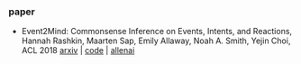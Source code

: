 ### paper

+ Event2Mind: Commonsense Inference on Events, Intents, and Reactions, Hannah Rashkin, Maarten Sap, Emily Allaway, Noah A. Smith, Yejin Choi, ACL 2018 [arxiv](https://arxiv.org/abs/1805.06939) | [code](https://github.com/uwnlp/event2mind) | [allenai](https://github.com/allenai/allennlp/pull/1679)

